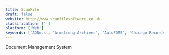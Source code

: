 ```yaml
---
title: ScanFile
draft: false 
website: http://www.scanfilesoftware.co.uk
classification: ['']
platform: ['Web']
keywords: ['AODocs', 'Armstrong Archives', 'AutoEDMS', 'Chicago Records Management', 'DocXellent', 'Docomotion', 'Document Scanning', 'HyperOffice', 'Infolinx Records Management', 'KRYSTAL - Document Management System', 'Kopano', 'NOOMAC Document File Manager', 'OpenKM Document Management', 'SPDocKit', 'Scanning America', 'SmartVault', 'TDSmaker', 'Zoho Docs', 'infoRouter']
---
```

Document Management System